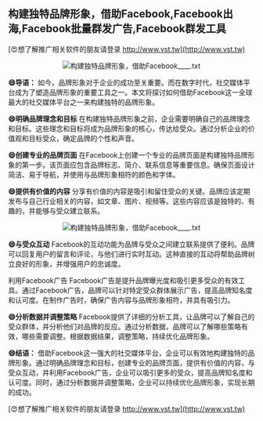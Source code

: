 ## **构建独特品牌形象，借助Facebook,Facebook出海,Facebook批量群发广告,Facebook群发工具**

[😍想了解推广相关软件的朋友请登录 http://www.vst.tw](http://www.vst.tw)

 <center><img src="https://vst.tw/MP4/tuiguang/png/0.png" alt="构建独特品牌形象，借助Facebook____.txt"></center>

**😄导语：**
如今，品牌形象对于企业的成功至关重要。而在数字时代，社交媒体平台成为了塑造品牌形象的重要工具之一。本文将探讨如何借助Facebook这一全球最大的社交媒体平台之一来构建独特的品牌形象。

**😄明确品牌理念和目标**
在构建独特品牌形象之前，企业需要明确自己的品牌理念和目标。这些理念和目标将成为品牌形象的核心，传达给受众。通过分析企业的价值观和目标受众，确定品牌的个性和声音。

**😄创建专业的品牌页面**
在Facebook上创建一个专业的品牌页面是构建独特品牌形象的第一步。该页面应包含品牌标志、简介、联系信息等重要信息。确保页面设计简洁、易于导航，并使用与品牌形象相符的颜色和字体。

**😄提供有价值的内容**
分享有价值的内容是吸引和留住受众的关键。品牌应该定期发布与自己行业相关的内容，如文章、图片、视频等。这些内容应该是独特的、有趣的，并能够与受众建立联系。

 <center><img src="https://vst.tw/MP4/tuiguang/png/1.png" alt="构建独特品牌形象，借助Facebook____.txt"></center>

**😄与受众互动**
Facebook的互动功能为品牌与受众之间建立联系提供了便利。品牌可以回复用户的留言和评论，与他们进行实时互动。这种直接的互动将帮助品牌树立良好的形象，并增强用户的忠诚度。

利用Facebook广告
Facebook广告是提升品牌曝光度和吸引更多受众的有效工具。通过Facebook广告，品牌可以针对特定受众群体展示广告，提高品牌知名度和认可度。在制作广告时，确保广告内容与品牌形象相符，并具有吸引力。

**😄分析数据并调整策略**
Facebook提供了详细的分析工具，让品牌可以了解自己的受众群体，并分析他们对品牌的反应。通过分析数据，品牌可以了解哪些策略有效，哪些需要调整。根据数据结果，调整策略，持续优化品牌形象。

**😄结语：**
借助Facebook这一强大的社交媒体平台，企业可以有效地构建独特的品牌形象。通过明确品牌理念和目标，创建专业的品牌页面，提供有价值的内容，与受众互动，并利用Facebook广告，企业可以吸引更多的受众，提高品牌知名度和认可度。同时，通过分析数据并调整策略，企业可以持续优化品牌形象，实现长期的成功。

[😍想了解推广相关软件的朋友请登录 http://www.vst.tw](http://www.vst.tw)



